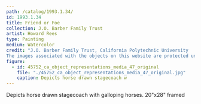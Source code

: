 ```yaml
---
path: /catalog/1993.1.34/
id: 1993.1.34
title: Friend or Foe
collection: J.O. Barber Family Trust
artist: Howard Rees
type: Painting
medium: Watercolor
credit: "J.O. Barber Family Trust, California Polytechnic University
The images associated with the objects on this website are protected under United States copyright laws. We are pleased to share these materials as an educational resource for the public for non-commercial, educational and personal use only, or for fair use as defined by law."
figure:
  - id: 45752_ca_object_representations_media_47_original
    file: "./45752_ca_object_representations_media_47_original.jpg"
    caption: Depicts horse drawn stagecoach w
---
```

Depicts horse drawn stagecoach with galloping horses. 
20"x28"
framed

